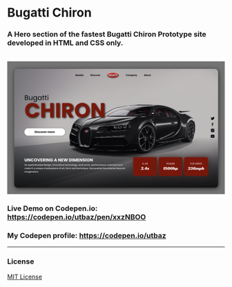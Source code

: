 # Bugatti Chiron 

### A Hero section of the fastest Bugatti Chiron Prototype site developed in HTML and CSS only. 
<br/>
<img align="center" src="https://github.com/Uzafar90/Bugatti_Chiron/blob/master/chiron_img.png"/>
<br/>

### Live Demo on Codepen.io:  https://codepen.io/utbaz/pen/xxzNBOO

### My Codepen profile:  https://codepen.io/utbaz

<hr/>

### License
[MIT License](LICENSE)
